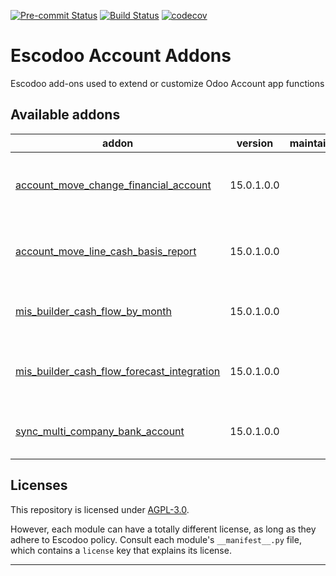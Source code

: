 
<!-- /!\ Non OCA Context : Set here the badge of your runbot / runboat instance. -->
[![Pre-commit Status](https://github.com/Escodoo/account-addons/actions/workflows/pre-commit.yml/badge.svg?branch=15.0)](https://github.com/Escodoo/account-addons/actions/workflows/pre-commit.yml?query=branch%3A15.0)
[![Build Status](https://github.com/Escodoo/account-addons/actions/workflows/test.yml/badge.svg?branch=15.0)](https://github.com/Escodoo/account-addons/actions/workflows/test.yml?query=branch%3A15.0)
[![codecov](https://codecov.io/gh/Escodoo/account-addons/branch/15.0/graph/badge.svg)](https://codecov.io/gh/Escodoo/account-addons)
<!-- /!\ Non OCA Context : Set here the badge of your translation instance. -->

<!-- /!\ do not modify above this line -->

# Escodoo Account Addons

Escodoo add-ons used to extend or customize Odoo Account app functions

<!-- /!\ do not modify below this line -->

<!-- prettier-ignore-start -->

[//]: # (addons)

Available addons
----------------
addon | version | maintainers | summary
--- | --- | --- | ---
[account_move_change_financial_account](account_move_change_financial_account/) | 15.0.1.0.0 |  | Account Move Change Financial Account
[account_move_line_cash_basis_report](account_move_line_cash_basis_report/) | 15.0.1.0.0 |  | Account Move Line Cash Basis Report
[mis_builder_cash_flow_by_month](mis_builder_cash_flow_by_month/) | 15.0.1.0.0 |  | Mis Builder Cash Flow by Month
[mis_builder_cash_flow_forecast_integration](mis_builder_cash_flow_forecast_integration/) | 15.0.1.0.0 |  | MIS Builder Cash Flow Forecast Integration
[sync_multi_company_bank_account](sync_multi_company_bank_account/) | 15.0.1.0.0 |  | Sync Multi Company Bank Accounts

[//]: # (end addons)

<!-- prettier-ignore-end -->

## Licenses

This repository is licensed under [AGPL-3.0](LICENSE).

However, each module can have a totally different license, as long as they adhere to Escodoo
policy. Consult each module's `__manifest__.py` file, which contains a `license` key
that explains its license.

----
<!-- /!\ Non OCA Context : Set here the full description of your organization. -->
